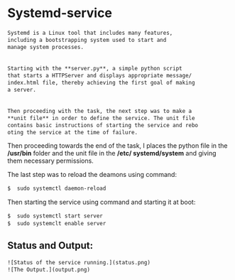 # Systemd-service
    Systemd is a Linux tool that includes many features,
    including a bootstrapping system used to start and
    manage system processes.
   
   
    Starting with the **server.py**, a simple python script
    that starts a HTTPServer and displays appropriate message/
    index.html file, thereby achieving the first goal of making
    a server.
   
   
    Then proceeding with the task, the next step was to make a 
    **unit file** in order to define the service. The unit file 
    contains basic instructions of starting the service and rebo
    oting the service at the time of failure.
    
    
   Then proceeding towards the end of the task, I places the python 
   file in the **/usr/bin** folder and the unit file in the **/etc/
   systemd/system** and giving them necessary permissions.
   
   
   The last step was to reload the deamons using command:
   ```bash
   $  sudo systemctl daemon-reload
   ```
   Then starting the service using command and starting it at boot:
   ```bash
   $  sudo systemctl start server
   $  sudo systemclt enable server
   ```
    
  
 ## Status and Output:
    ![Status of the service running.](status.png)
    ![The Output.](output.png)
    
       
